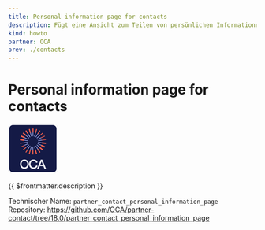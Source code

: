 ```yaml
---
title: Personal information page for contacts
description: Fügt eine Ansicht zum Teilen von persönlichen Informationen hinzu.
kind: howto
partner: OCA
prev: ./contacts
---
```

# Personal information page for contacts
![icon_oca_app](attachments/icon_oca_app.png)

{{ $frontmatter.description }}

Technischer Name: `partner_contact_personal_information_page`\
Repository: <https://github.com/OCA/partner-contact/tree/18.0/partner_contact_personal_information_page>

